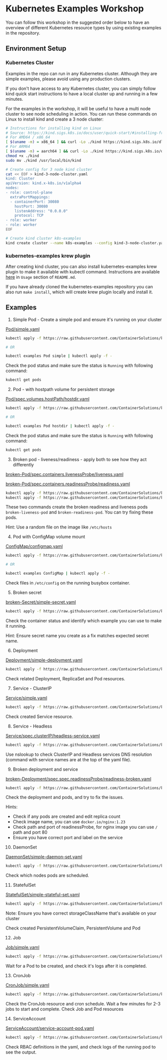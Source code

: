 # Kubernetes Examples Workshop

You can follow this workshop in the suggested order below to have an overview of different Kubernetes
resource types by using existing examples in the repository.

## Environment Setup

### Kubernetes Cluster

Examples in the repo can run in any Kubernetes cluster.
Although they are simple examples, please avoid using any production clusters.

If you don't have access to any Kubernetes cluster, you can simply follow kind quick start instructions
to have a local cluster up and running in a few minutes.

For the examples in the workshop, it will be useful to have a multi node cluster to see node scheduling in action.
You can run these commands on Linux to install kind and create a 3 node cluster:

```sh
# Instructions for installing kind on Linux
# Source: https://kind.sigs.k8s.io/docs/user/quick-start/#installing-from-release-binaries
# For AMD64 / x86_64
[ $(uname -m) = x86_64 ] && curl -Lo ./kind https://kind.sigs.k8s.io/dl/v0.19.0/kind-linux-amd64
# For ARM64
[ $(uname -m) = aarch64 ] && curl -Lo ./kind https://kind.sigs.k8s.io/dl/v0.19.0/kind-linux-arm64
chmod +x ./kind
sudo mv ./kind /usr/local/bin/kind

# Create config for 3 node kind cluster
cat << EOF > kind-3-node-cluster.yaml
kind: Cluster
apiVersion: kind.x-k8s.io/v1alpha4
nodes:
- role: control-plane
  extraPortMappings:
  - containerPort: 30080
    hostPort: 30080
    listenAddress: "0.0.0.0"
    protocol: TCP
- role: worker
- role: worker
EOF

# Create kind cluster k8s-examples
kind create cluster --name k8s-examples --config kind-3-node-cluster.yaml
```

### kubernetes-examples krew plugin

After creating kind cluster, you can also install kubernetes-examples krew plugin to make it available with kubectl command.
Instructions are available [here](https://github.com/ContainerSolutions/kubernetes-examples#usage) in `Usage` section of `README.md`.

If you have already cloned the kubernetes-examples repository you can also run `make install`,
which will create krew plugin locally and install it. 

## Examples

1. Simple Pod - Create a simple pod and ensure it's running on your cluster

[Pod/simple.yaml](/Pod/simple.yaml)

```sh
kubectl apply -f https://raw.githubusercontent.com/ContainerSolutions/kubernetes-examples/master/Pod/simple.yaml

# OR

kubectl examples Pod simple | kubectl apply -f -
```

Check the pod status and make sure the status is `Running` with following command:

```sh
kubectl get pods
```

2. Pod - with hostpath volume for persistent storage

[Pod/spec.volumes.hostPath/hostdir.yaml](/Pod/spec.volumes.hostPath/hostdir.yaml)

```sh
kubectl apply -f https://raw.githubusercontent.com/ContainerSolutions/kubernetes-examples/master/Pod/spec.volumes.hostPath/hostdir.yaml

# OR

kubectl examples Pod hostdir | kubectl apply -f -
```

Check the pod status and make sure the status is `Running` with following command:

```sh
kubectl get pods
```

3. Broken pod - liveness/readiness - apply both to see how they act differently

[broken-Pod/spec.containers.livenessProbe/liveness.yaml](/broken-Pod/spec.containers.livenessProbe/liveness.yaml)

[broken-Pod/spec.containers.readinessProbe/readiness.yaml](/broken-Pod/spec.containers.readinessProbe/readiness.yaml)

```sh
kubectl apply -f https://raw.githubusercontent.com/ContainerSolutions/kubernetes-examples/master/broken-Pod/spec.containers.livenessProbe/liveness.yaml
kubectl apply -f https://raw.githubusercontent.com/ContainerSolutions/kubernetes-examples/master/broken-Pod/spec.containers.readinessProbe/readiness.yaml
```

These two commands create the broken readiness and liveness pods `broken-liveness-pod` and `broken-readiness-pod`.
You can try fixing these pods.

Hint: Use a random file on the image like `/etc/hosts`

4. Pod with ConfigMap volume mount

[ConfigMap/configmap.yaml](/ConfigMap/configmap.yaml)

```sh
kubectl apply -f https://raw.githubusercontent.com/ContainerSolutions/kubernetes-examples/master/ConfigMap/configmap.yaml

# OR

kubectl examples ConfigMap | kubectl apply -f -
```

Check files in `/etc/config` on the running busybox container.

5. Broken secret

[broken-Secret/simple-secret.yaml](broken-Secret/simple-secret.yaml)

```sh
kubectl apply -f https://raw.githubusercontent.com/ContainerSolutions/kubernetes-examples/master/broken-Secret/simple-secret.yaml
```

Check the container status and identify which example you can use to make it running.

Hint: Ensure secret name you create as a fix matches expected secret name.

6. Deployment

[Deployment/simple-deployment.yaml](/Deployment/simple-deployment.yaml)

```sh
kubectl apply -f https://raw.githubusercontent.com/ContainerSolutions/kubernetes-examples/master/Deployment/simple-deployment.yaml
```

Check related Deployment, ReplicaSet and Pod resources.

7. Service - ClusterIP

[Service/simple.yaml](/Service/simple.yaml)

```sh
kubectl apply -f https://raw.githubusercontent.com/ContainerSolutions/kubernetes-examples/master/Service/simple.yaml 
```

Check created Service resource.

8. Service - Headless

[Service/spec.clusterIP/headless-service.yaml](/Service/spec.clusterIP/headless-service.yaml)

```sh
kubectl apply -f https://raw.githubusercontent.com/ContainerSolutions/kubernetes-examples/master/Service/spec.clusterIP/headless-service.yaml
```

Use nslookup to check ClusterIP and Headless services DNS resolution
(command with service names are at the top of the yaml file).

9. Broken deployment and service

[broken-Deployment/spec.spec.readinessProbe/readiness-broken.yaml](/broken-Deployment/spec.spec.readinessProbe/readiness-broken.yaml)

```sh
kubectl apply -f https://raw.githubusercontent.com/ContainerSolutions/kubernetes-examples/master/broken-Deployment/spec.spec.readinessProbe/readiness-broken.yaml
```

Check the deployment and pods, and try to fix the issues.

Hints:
- Check if any pods are created and edit replica count
- Check image name, you can use `docker.io/nginx:1.23`
- Check path and port of readinessProbe, for nginx image you can use `/` path and port 80
- Ensure you have correct port and label on the service

10. DaemonSet

[DaemonSet/simple-daemon-set.yaml](/DaemonSet/simple-daemon-set.yaml)

```sh
kubectl apply -f https://raw.githubusercontent.com/ContainerSolutions/kubernetes-examples/master/DaemonSet/simple-daemon-set.yaml
```

Check which nodes pods are scheduled.

11. StatefulSet

[StatefulSet/simple-stateful-set.yaml](/StatefulSet/simple-stateful-set.yaml)

```sh
kubectl apply -f https://raw.githubusercontent.com/ContainerSolutions/kubernetes-examples/master/StatefulSet/simple-stateful-set.yaml
```

Note: Ensure you have correct storageClassName that's available on your cluster

Check created PersistentVolumeClaim, PersistentVolume and Pod


12. Job

[Job/simple.yaml](/Job/simple.yaml)

```sh
kubectl apply -f https://raw.githubusercontent.com/ContainerSolutions/kubernetes-examples/master/Job/simple.yaml
```

Wait for a Pod to be created, and check it's logs after it is completed.

13. CronJob

[CronJob/simple.yaml](/CronJob/simple.yaml)

```sh
kubectl apply -f https://raw.githubusercontent.com/ContainerSolutions/kubernetes-examples/master/CronJob/simple.yaml
```

Check the CronJob resource and cron schedule.
Wait a few minutes for 2-3 jobs to start and complete.
Check Job and Pod resources

14. ServiceAccount

[ServiceAccount/service-account-pod.yaml](/ServiceAccount/service-account-pod.yaml)

```sh
kubectl apply -f https://raw.githubusercontent.com/ContainerSolutions/kubernetes-examples/master/ServiceAccount/service-account-pod.yaml
```

Check RBAC definitions in the yaml, and check logs of the running pod to see the output.

